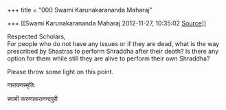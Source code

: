 +++
title = "000 Swami Karunakarananda Maharaj"

+++
[[Swami Karunakarananda Maharaj	2012-11-27, 10:35:02 [Source](https://groups.google.com/g/bvparishat/c/Aw5NQREtfYs)]]



Respected Scholars,  
For people who do not have any issues or if they are dead, what is the way prescribed by Shastras to perform Shraddha after their death? Is there any option for them while still they are alive to perform their own Shraddha?  
  
Please throw some light on this point.  
  
  
नारायणस्मृतिः  
  
स्वामी करुणाकरानन्दपुरी  
  
  
  

